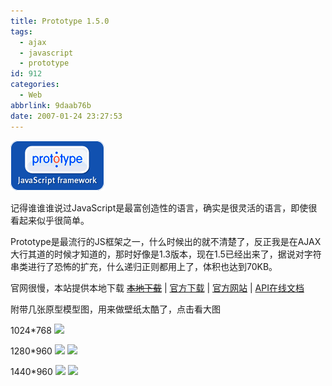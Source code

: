 ```yaml
---
title: Prototype 1.5.0
tags:
  - ajax
  - javascript
  - prototype
id: 912
categories:
  - Web
abbrlink: 9daab76b
date: 2007-01-24 23:27:53
---
```


![](/images/2007/01/24_200701272044381503_12742.gif)

记得谁谁谁说过JavaScript是最富创造性的语言，确实是很灵活的语言，即使很看起来似乎很简单。

Prototype是最流行的JS框架之一，什么时候出的就不清楚了，反正我是在AJAX大行其道的时候才知道的，那时好像是1.3版本，现在1.5已经出来了，据说对字符串类进行了恐怖的扩充，什么递归正则都用上了，体积也达到70KB。

官网很慢，本站提供本地下载
~~[本地下载](/images/2007/1/200701272046001375.rar)~~ | [官方下载](http://prototypejs.org/assets/2007/1/18/prototype.js) | [官方网站](http://www.prototypejs.org/) | [API在线文档](http://www.prototypejs.org/api)

附带几张原型模型图，用来做壁纸太酷了，点击看大图
<!--more-->
1024*768
[![](/images/2007/1/200701272046540724.png)](/images/2007/1/200701272046540724.png)

1280*960
[![](/images/2007/1/200701272047482807.png)](/images/2007/1/200701272047482807.png) [![](/images/2007/1/200701272048254233.png)](/images/2007/1/200701272048254233.png)

1440*960
 [![](/images/2007/1/200701272049054261.png)](/images/2007/1/200701272049054261.png) [![](/images/2007/1/200701272049108684.png)](/images/2007/1/200701272049108684.png)